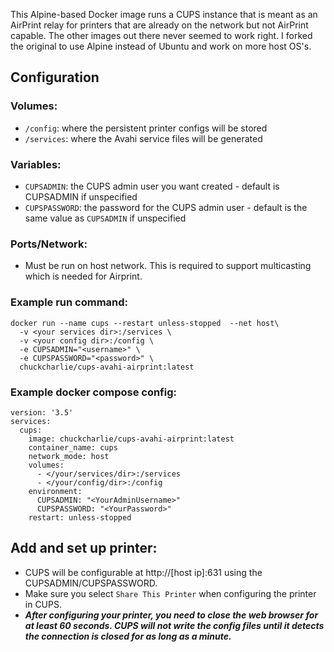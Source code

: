 This Alpine-based Docker image runs a CUPS instance that is meant as an AirPrint relay for printers that are already on the network but not AirPrint capable. The other images out there never seemed to work right. I forked the original to use Alpine instead of Ubuntu and work on more host OS's.

## Configuration

### Volumes:
* `/config`: where the persistent printer configs will be stored
* `/services`: where the Avahi service files will be generated

### Variables:
* `CUPSADMIN`: the CUPS admin user you want created - default is CUPSADMIN if unspecified
* `CUPSPASSWORD`: the password for the CUPS admin user - default is the same value as `CUPSADMIN` if unspecified

### Ports/Network:
* Must be run on host network. This is required to support multicasting which is needed for Airprint.

### Example run command:
```
docker run --name cups --restart unless-stopped  --net host\
  -v <your services dir>:/services \
  -v <your config dir>:/config \
  -e CUPSADMIN="<username>" \
  -e CUPSPASSWORD="<password>" \
  chuckcharlie/cups-avahi-airprint:latest
```

### Example docker compose config:
```
version: '3.5'
services:
  cups:
    image: chuckcharlie/cups-avahi-airprint:latest
    container_name: cups
    network_mode: host
    volumes:
      - </your/services/dir>:/services
      - </your/config/dir>:/config
    environment:
      CUPSADMIN: "<YourAdminUsername>"
      CUPSPASSWORD: "<YourPassword>"
    restart: unless-stopped
```

## Add and set up printer:
* CUPS will be configurable at http://[host ip]:631 using the CUPSADMIN/CUPSPASSWORD.
* Make sure you select `Share This Printer` when configuring the printer in CUPS.
* ***After configuring your printer, you need to close the web browser for at least 60 seconds. CUPS will not write the config files until it detects the connection is closed for as long as a minute.***

